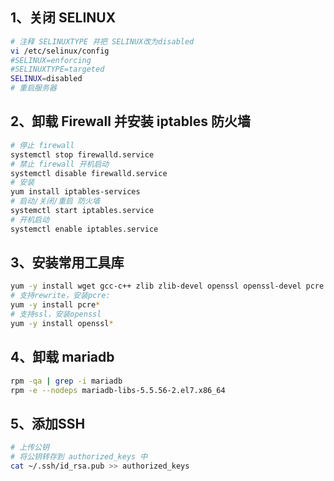 

## 1、关闭 SELINUX
```bash
# 注释 SELINUXTYPE 并把 SELINUX改为disabled
vi /etc/selinux/config
#SELINUX=enforcing
#SELINUXTYPE=targeted
SELINUX=disabled
# 重启服务器
```

## 2、卸载 Firewall 并安装 iptables 防火墙
```bash
# 停止 firewall 
systemctl stop firewalld.service
# 禁止 firewall 开机启动 
systemctl disable firewalld.service
# 安装
yum install iptables-services
# 启动/关闭/重启 防火墙
systemctl start iptables.service
# 开机启动
systemctl enable iptables.service
```

## 3、安装常用工具库
```bash
yum -y install wget gcc-c++ zlib zlib-devel openssl openssl-devel pcre pcre-devel
# 支持rewrite，安装pcre:
yum -y install pcre*
# 支持ssl，安装openssl
yum -y install openssl*
```

## 4、卸载  mariadb
```bash
rpm -qa | grep -i mariadb
rpm -e --nodeps mariadb-libs-5.5.56-2.el7.x86_64
```

## 5、添加SSH
```bash
# 上传公钥
# 将公钥转存到 authorized_keys 中
cat ~/.ssh/id_rsa.pub >> authorized_keys
```